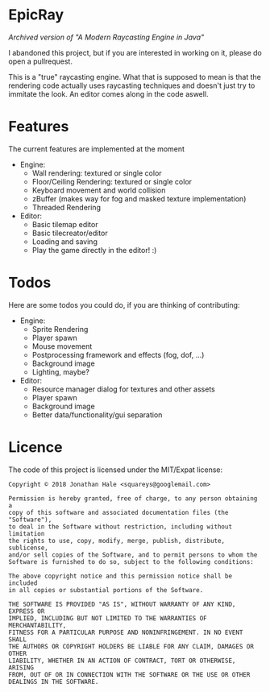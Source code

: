 EpicRay
=======

*Archived version of "A Modern Raycasting Engine in Java"*

I abandoned this project, but if you are interested in working on it, please do open a pullrequest.

This is a "true" raycasting engine. What that is supposed to mean is that the rendering code actually uses raycasting techniques and doesn't just try to immitate the look. An editor comes along in the code aswell.

# Features

The current features are implemented at the moment
- Engine:
  - Wall rendering: textured or single color
  - Floor/Ceiling Rendering: textured or single color
  - Keyboard movement and world collision
  - zBuffer (makes way for fog and masked texture implementation)
  - Threaded Rendering
- Editor:
  - Basic tilemap editor
  - Basic tilecreator/editor
  - Loading and saving
  - Play the game directly in the editor! :)

# Todos

Here are some todos you could do, if you are thinking of contributing:
- Engine:
  - Sprite Rendering
  - Player spawn
  - Mouse movement
  - Postprocessing framework and effects (fog, dof, ...)
  - Background image
  - Lighting, maybe?
- Editor:
  - Resource manager dialog for textures and other assets
  - Player spawn
  - Background image
  - Better data/functionality/gui separation

# Licence

The code of this project is licensed under the MIT/Expat license:

~~~
Copyright © 2018 Jonathan Hale <squareys@googlemail.com>

Permission is hereby granted, free of charge, to any person obtaining a
copy of this software and associated documentation files (the "Software"),
to deal in the Software without restriction, including without limitation
the rights to use, copy, modify, merge, publish, distribute, sublicense,
and/or sell copies of the Software, and to permit persons to whom the
Software is furnished to do so, subject to the following conditions:

The above copyright notice and this permission notice shall be included
in all copies or substantial portions of the Software.

THE SOFTWARE IS PROVIDED "AS IS", WITHOUT WARRANTY OF ANY KIND, EXPRESS OR
IMPLIED, INCLUDING BUT NOT LIMITED TO THE WARRANTIES OF MERCHANTABILITY,
FITNESS FOR A PARTICULAR PURPOSE AND NONINFRINGEMENT. IN NO EVENT SHALL
THE AUTHORS OR COPYRIGHT HOLDERS BE LIABLE FOR ANY CLAIM, DAMAGES OR OTHER
LIABILITY, WHETHER IN AN ACTION OF CONTRACT, TORT OR OTHERWISE, ARISING
FROM, OUT OF OR IN CONNECTION WITH THE SOFTWARE OR THE USE OR OTHER
DEALINGS IN THE SOFTWARE.
~~~
